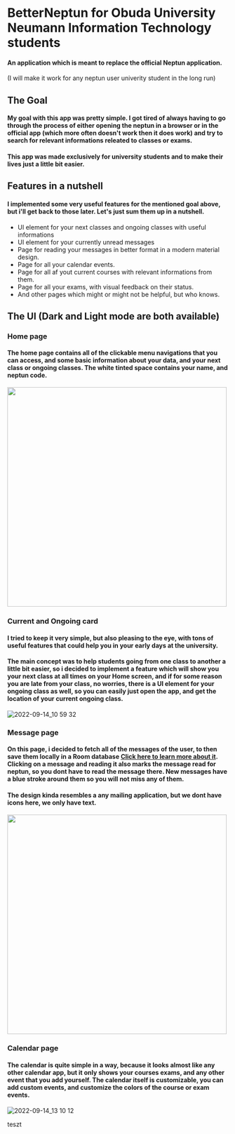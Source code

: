 # BetterNeptun for Obuda University Neumann Information Technology students

#### An application which is meant to replace the official Neptun application. 
(I will make it work for any neptun user univerity student in the long run)

## The Goal

#### My goal with this app was pretty simple. I got tired of always having to go through the process of either opening the neptun in a browser or in the official app (which more often doesn't work then it does work) and try to search for relevant informations releated to classes or exams.

#### This app was made exclusively for university students and to make their lives just a little bit easier.

## Features in a nutshell

#### I implemented some very useful features for the mentioned goal above, but i'll get back to those later. Let's just sum them up in a nutshell.
- UI element for your next classes and ongoing classes with useful informations
- UI element for your currently unread messages
- Page for reading your messages in better format in a modern material design.
- Page for all your calendar events.
- Page for all af yout current courses with relevant informations from them.
- Page for all your exams, with visual feedback on their status.
- And other pages which might or might not be helpful, but who knows.

## The UI (Dark and Light mode are both available)

### Home page

#### The home page contains all of the clickable menu navigations that you can access, and some basic information about your data, and your next class or ongoing classes. The white tinted space contains your name, and neptun code.

<img src="https://user-images.githubusercontent.com/96139474/190135696-b17d77f8-c4a1-42ea-89c5-be4e36b20344.jpg" height="500" img/>

### Current and Ongoing card

#### I tried to keep it very simple, but also pleasing to the eye, with tons of useful features that could help you in your early days at the university.

#### The main concept was to help students going from one class to another a little bit easier, so i decided to implement a feature which will show you your next class at all times on your Home screen, and if for some reason you are late from your class, no worries, there is a UI element for your ongoing class as well, so you can easily just open the app, and get the location of your current ongoing class.

![2022-09-14_10 59 32](https://user-images.githubusercontent.com/96139474/190110486-3f891453-9a54-4f34-a0a7-b2f6ca3a771d.jpg)

### Message page

#### On this page, i decided to fetch all of the messages of the user, to then save them locally in a Room database [Click here to learn more about it](https://developer.android.com/training/data-storage/room). Clicking on a message and reading it also marks the message read for neptun, so you dont have to read the message there. New messages have a blue stroke around them so you will not miss any of them. 

#### The design kinda resembles a any mailing application, but we dont have icons here, we only have text. 

<img src="https://user-images.githubusercontent.com/96139474/190134635-4694fabc-d5de-442a-9f31-339f2d1f3a7b.jpg" width="500" img/>

### Calendar page 

#### The calendar is quite simple in a way, because it looks almost like any other calendar app, but it only shows your courses exams, and any other event that you add yourself. The calendar itself is customizable, you can add custom events, and customize the colors of the course or exam events.

![2022-09-14_13 10 12](https://user-images.githubusercontent.com/96139474/190138923-1147d38e-bb19-40d9-89da-75a8928e2531.jpg)

teszt
